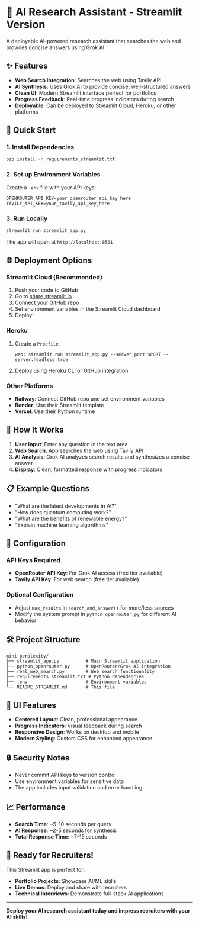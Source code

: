 # 🤖 AI Research Assistant - Streamlit Version

A deployable AI-powered research assistant that searches the web and provides concise answers using Grok AI.

## ✨ Features

- **Web Search Integration**: Searches the web using Tavily API
- **AI Synthesis**: Uses Grok AI to provide concise, well-structured answers
- **Clean UI**: Modern Streamlit interface perfect for portfolios
- **Progress Feedback**: Real-time progress indicators during search
- **Deployable**: Can be deployed to Streamlit Cloud, Heroku, or other platforms

## 🚀 Quick Start

### 1. Install Dependencies
```bash
pip install -r requirements_streamlit.txt
```

### 2. Set up Environment Variables
Create a `.env` file with your API keys:
```env
OPENROUTER_API_KEY=your_openrouter_api_key_here
TAVILY_API_KEY=your_tavily_api_key_here
```

### 3. Run Locally
```bash
streamlit run streamlit_app.py
```

The app will open at `http://localhost:8501`

## 🌐 Deployment Options

### Streamlit Cloud (Recommended)
1. Push your code to GitHub
2. Go to [share.streamlit.io](https://share.streamlit.io)
3. Connect your GitHub repo
4. Set environment variables in the Streamlit Cloud dashboard
5. Deploy!

### Heroku
1. Create a `Procfile`:
   ```
   web: streamlit run streamlit_app.py --server.port $PORT --server.headless true
   ```

2. Deploy using Heroku CLI or GitHub integration

### Other Platforms
- **Railway**: Connect GitHub repo and set environment variables
- **Render**: Use their Streamlit template
- **Vercel**: Use their Python runtime

## 🎯 How It Works

1. **User Input**: Enter any question in the text area
2. **Web Search**: App searches the web using Tavily API
3. **AI Analysis**: Grok AI analyzes search results and synthesizes a concise answer
4. **Display**: Clean, formatted response with progress indicators

## 📋 Example Questions

- "What are the latest developments in AI?"
- "How does quantum computing work?"
- "What are the benefits of renewable energy?"
- "Explain machine learning algorithms"

## 🔧 Configuration

### API Keys Required
- **OpenRouter API Key**: For Grok AI access (free tier available)
- **Tavily API Key**: For web search (free tier available)

### Optional Configuration
- Adjust `max_results` in `search_and_answer()` for more/less sources
- Modify the system prompt in `python_openrouter.py` for different AI behavior

## 🛠️ Project Structure

```
mini perplexity/
├── streamlit_app.py          # Main Streamlit application
├── python_openrouter.py      # OpenRouter/Grok AI integration
├── real_web_search.py        # Web search functionality
├── requirements_streamlit.txt # Python dependencies
├── .env                      # Environment variables
└── README_STREAMLIT.md       # This file
```

## 🎨 UI Features

- **Centered Layout**: Clean, professional appearance
- **Progress Indicators**: Visual feedback during search
- **Responsive Design**: Works on desktop and mobile
- **Modern Styling**: Custom CSS for enhanced appearance

## 🔒 Security Notes

- Never commit API keys to version control
- Use environment variables for sensitive data
- The app includes input validation and error handling

## 📈 Performance

- **Search Time**: ~5-10 seconds per query
- **AI Response**: ~2-5 seconds for synthesis
- **Total Response Time**: ~7-15 seconds

## 🚀 Ready for Recruiters!

This Streamlit app is perfect for:
- **Portfolio Projects**: Showcase AI/ML skills
- **Live Demos**: Deploy and share with recruiters
- **Technical Interviews**: Demonstrate full-stack AI applications

---

**Deploy your AI research assistant today and impress recruiters with your AI skills!**